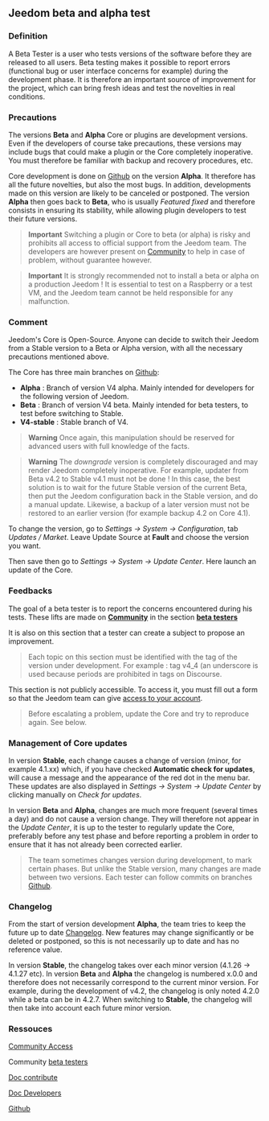 
## Jeedom beta and alpha test

### Definition

A Beta Tester is a user who tests versions of the software before they are released to all users. Beta testing makes it possible to report errors (functional bug or user interface concerns for example) during the development phase. It is therefore an important source of improvement for the project, which can bring fresh ideas and test the novelties in real conditions. 

### Precautions

The versions **Beta** and **Alpha** Core or plugins are development versions. Even if the developers of course take precautions, these versions may include bugs that could make a plugin or the Core completely inoperative. You must therefore be familiar with backup and recovery procedures, etc.

Core development is done on [Github](https://github.com/jeedom/core) on the version **Alpha**. It therefore has all the future novelties, but also the most bugs. In addition, developments made on this version are likely to be canceled or postponed. The version **Alpha** then goes back to **Beta**, who is usually *Featured fixed* and therefore consists in ensuring its stability, while allowing plugin developers to test their future versions.

> **Important**
> Switching a plugin or Core to beta (or alpha) is risky and prohibits all access to official support from the Jeedom team. The developers are however present on [Community](https://community.jeedom.com/) to help in case of problem, without guarantee however.

> **Important**
> It is strongly recommended not to install a beta or alpha on a production Jeedom ! It is essential to test on a Raspberry or a test VM, and the Jeedom team cannot be held responsible for any malfunction.

### Comment

Jeedom's Core is Open-Source. Anyone can decide to switch their Jeedom from a Stable version to a Beta or Alpha version, with all the necessary precautions mentioned above.

The Core has three main branches on [Github](https://github.com/jeedom/core):

-  **Alpha** : Branch of version V4 alpha. Mainly intended for developers for the following version of Jeedom.
-  **Beta** : Branch of version V4 beta. Mainly intended for beta testers, to test before switching to Stable.
-  **V4-stable** : Stable branch of V4.

> **Warning**
> Once again, this manipulation should be reserved for advanced users with full knowledge of the facts.

> **Warning**
> The *downgrade* version is completely discouraged and may render Jeedom completely inoperative. For example, updater from Beta v4.2 to Stable v4.1 must not be done ! In this case, the best solution is to wait for the future Stable version of the current Beta, then put the Jeedom configuration back in the Stable version, and do a manual update. Likewise, a backup of a later version must not be restored to an earlier version (for example backup 4.2 on Core 4.1).

To change the version, go to *Settings → System → Configuration*, tab *Updates / Market*. Leave Update Source at **Fault** and choose the version you want.

Then save then go to *Settings → System → Update Center*. Here launch an update of the Core.

### Feedbacks

The goal of a beta tester is to report the concerns encountered during his tests.
These lifts are made on **[Community](https://community.jeedom.com/)** in the section **[beta testers](https://community.jeedom.com/c/salon-des-beta-testeurs/6)**

It is also on this section that a tester can create a subject to propose an improvement.

> Each topic on this section must be identified with the tag of the version under development. For example : tag v4_4 (an underscore is used because periods are prohibited in tags on Discourse.

This section is not publicly accessible. To access it, you must fill out a form so that the Jeedom team can give [access to your account](https://blog.jeedom.com/jeedom-partenaire-beta-testeur/).

> Before escalating a problem, update the Core and try to reproduce again. See below.

### Management of Core updates

In version **Stable**, each change causes a change of version (minor, for example 4.1.xx) which, if you have checked **Automatic check for updates**, will cause a message and the appearance of the red dot in the menu bar. These updates are also displayed in *Settings → System → Update Center* by clicking manually on *Check for updates*.

In version **Beta** and **Alpha**, changes are much more frequent (several times a day) and do not cause a version change. They will therefore not appear in the *Update Center*, it is up to the tester to regularly update the Core, preferably before any test phase and before reporting a problem in order to ensure that it has not already been corrected earlier.

> The team sometimes changes version during development, to mark certain phases. But unlike the Stable version, many changes are made between two versions. Each tester can follow commits on branches [Github](https://github.com/jeedom/core).

### Changelog

From the start of version development **Alpha**, the team tries to keep the future up to date [Changelog](/en_US/core/4.4/changelog). New features may change significantly or be deleted or postponed, so this is not necessarily up to date and has no reference value.

In version **Stable**, the changelog takes over each minor version (4.1.26 -> 4.1.27 etc). In version **Beta** and **Alpha** the changelog is numbered x.0.0 and therefore does not necessarily correspond to the current minor version. For example, during the development of v4.2, the changelog is only noted 4.2.0 while a beta can be in 4.2.7. When switching to **Stable**, the changelog will then take into account each future minor version.

### Ressouces

 [Community Access](https://blog.jeedom.com/jeedom-partenaire-beta-testeur/)
 
Community [beta testers](https://community.jeedom.com/c/salon-des-beta-testeurs/6)

[Doc contribute](/en_US/contribute/)

[Doc Developers](/en_US/dev/)

[Github](https://github.com/jeedom/core)
